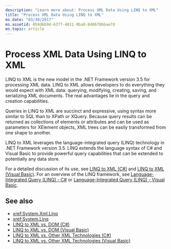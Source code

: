 ```yaml
---
description: "Learn more about: Process XML Data Using LINQ to XML"
title: "Process XML Data Using LINQ to XML"
ms.date: "03/30/2017"
ms.assetid: 059d6b9d-63f7-4011-9ba8-8406f0bbae7d
ms.topic: article
---
```

# Process XML Data Using LINQ to XML

LINQ to XML is the new model in the .NET Framework version 3.5 for processing XML data. LINQ to XML allows developers to do everything they would expect with XML data: querying, modifying, creating, saving, and serializing XML documents. The real advantages lie in the query and creation capabilities.  
  
 Queries in LINQ to XML are succinct and expressive, using syntax more similar to SQL than to XPath or XQuery. Because query results can be returned as collections of elements or attributes and can be used as parameters for XElement objects, XML trees can be easily transformed from one shape to another.  
  
 LINQ to XML leverages the language-integrated query (LINQ) technology in .NET Framework version 3.5. LINQ extends the language syntax of C# and Visual Basic to provide powerful query capabilities that can be extended to potentially any data store.  
  
 For a detailed discussion of its use, see [LINQ to XML (C#)](../../linq/linq-xml-overview.md) and [LINQ to XML (Visual Basic)](../../linq/linq-xml-overview.md). For an overview of the LINQ framework, see [Language-Integrated Query (LINQ) - C#](../../../csharp/linq/index.md) or [Language-Integrated Query (LINQ) - Visual Basic](../../../visual-basic/programming-guide/concepts/linq/index.md).  
  
## See also

- <xref:System.Xml.Linq>
- <xref:System.Linq>
- [LINQ to XML vs. DOM (C#)](../../linq/linq-xml-vs-dom.md)
- [LINQ to XML vs. DOM (Visual Basic)](../../linq/linq-xml-vs-dom.md)
- [LINQ to XML vs. Other XML Technologies (C#)](../../linq/linq-xml-vs-xml-technologies.md)
- [LINQ to XML vs. Other XML Technologies (Visual Basic)](../../linq/linq-xml-vs-xml-technologies.md)
